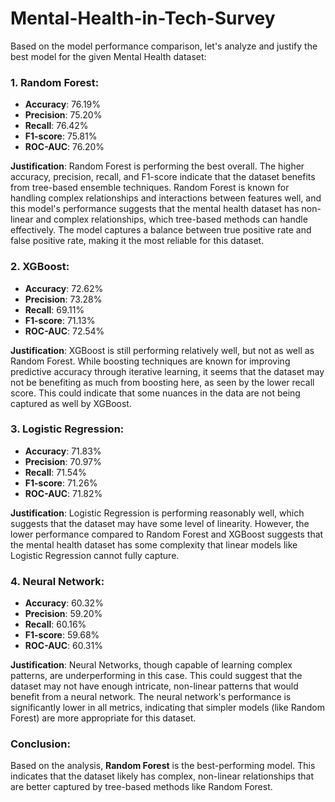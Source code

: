# Mental-Health-in-Tech-Survey


Based on the model performance comparison, let's analyze and justify the best model for the given Mental Health dataset:


### 1. **Random Forest**:
   - **Accuracy**: 76.19%
   - **Precision**: 75.20%
   - **Recall**: 76.42%
   - **F1-score**: 75.81%
   - **ROC-AUC**: 76.20%

   **Justification**: Random Forest is performing the best overall. The higher accuracy, precision, recall, and F1-score indicate that the dataset benefits from tree-based ensemble techniques. Random Forest is known for handling complex relationships and interactions between features well, and this model's performance suggests that the mental health dataset has non-linear and complex relationships, which tree-based methods can handle effectively. The model captures a balance between true positive rate and false positive rate, making it the most reliable for this dataset.

### 2. **XGBoost**:
   - **Accuracy**: 72.62%
   - **Precision**: 73.28%
   - **Recall**: 69.11%
   - **F1-score**: 71.13%
   - **ROC-AUC**: 72.54%

   **Justification**: XGBoost is still performing relatively well, but not as well as Random Forest. While boosting techniques are known for improving predictive accuracy through iterative learning, it seems that the dataset may not be benefiting as much from boosting here, as seen by the lower recall score. This could indicate that some nuances in the data are not being captured as well by XGBoost.

### 3. **Logistic Regression**:
   - **Accuracy**: 71.83%
   - **Precision**: 70.97%
   - **Recall**: 71.54%
   - **F1-score**: 71.26%
   - **ROC-AUC**: 71.82%

   **Justification**: Logistic Regression is performing reasonably well, which suggests that the dataset may have some level of linearity. However, the lower performance compared to Random Forest and XGBoost suggests that the mental health dataset has some complexity that linear models like Logistic Regression cannot fully capture.

### 4. **Neural Network**:
   - **Accuracy**: 60.32%
   - **Precision**: 59.20%
   - **Recall**: 60.16%
   - **F1-score**: 59.68%
   - **ROC-AUC**: 60.31%

   **Justification**: Neural Networks, though capable of learning complex patterns, are underperforming in this case. This could suggest that the dataset may not have enough intricate, non-linear patterns that would benefit from a neural network. The neural network's performance is significantly lower in all metrics, indicating that simpler models (like Random Forest) are more appropriate for this dataset.

### Conclusion:
Based on the analysis, **Random Forest** is the best-performing model. This indicates that the dataset likely has complex, non-linear relationships that are better captured by tree-based methods like Random Forest.
